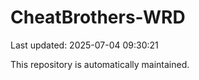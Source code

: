 # CheatBrothers-WRD

Last updated: 2025-07-04 09:30:21

This repository is automatically maintained.
